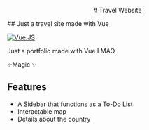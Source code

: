 <p style="text-align: center;"># Travel Website</p>    
## Just a travel site made with Vue

[![Vue.JS](https://v2.vuejs.org/images/logo.svg)](https://vuejs.org/)

Just a portfolio made with Vue LMAO

✨Magic ✨

## Features

- A Sidebar that functions as a To-Do List
- Interactable map
- Details about the country
